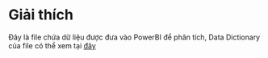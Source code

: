 # Giải thích

Đây là file chứa dữ liệu được đưa vào PowerBI để phân tích, Data Dictionary của file có thể xem tại [đây](https://github.com/hinmfm/absenteeism-prediction/blob/main/prediction-data/README.md)

